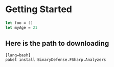 # Getting Started

```fsharp
let foo = ()
let myAge = 21
```

## Here is the path to downloading 

    [lang=bash]
    paket install BinaryDefense.FSharp.Analyzers


